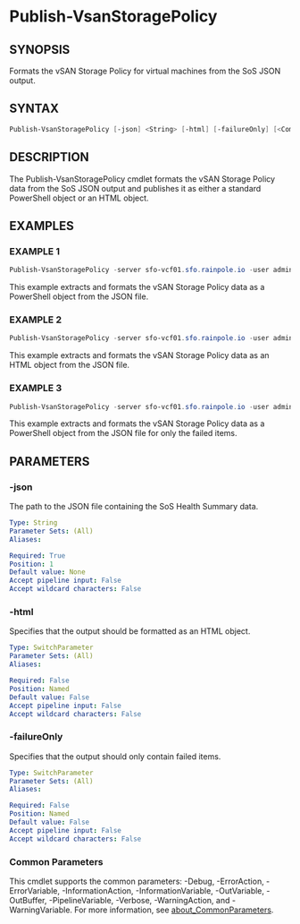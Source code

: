 # Publish-VsanStoragePolicy

## SYNOPSIS

Formats the vSAN Storage Policy for virtual machines from the SoS JSON output.

## SYNTAX

```powershell
Publish-VsanStoragePolicy [-json] <String> [-html] [-failureOnly] [<CommonParameters>]
```

## DESCRIPTION

The Publish-VsanStoragePolicy cmdlet formats the vSAN Storage Policy data from the SoS JSON output and
publishes it as either a standard PowerShell object or an HTML object.

## EXAMPLES

### EXAMPLE 1

```powershell
Publish-VsanStoragePolicy -server sfo-vcf01.sfo.rainpole.io -user admin@local -pass VMw@re1!VMw@re1!
```

This example extracts and formats the vSAN Storage Policy data as a PowerShell object from the JSON file.

### EXAMPLE 2

```powershell
Publish-VsanStoragePolicy -server sfo-vcf01.sfo.rainpole.io -user admin@local -pass VMw@re1!VMw@re1! -html
```

This example extracts and formats the vSAN Storage Policy data as an HTML object from the JSON file.

### EXAMPLE 3

```powershell
Publish-VsanStoragePolicy -server sfo-vcf01.sfo.rainpole.io -user admin@local -pass VMw@re1!VMw@re1! -failureOnly
```

This example extracts and formats the vSAN Storage Policy data as a PowerShell object from the JSON file for only the failed items.

## PARAMETERS

### -json

The path to the JSON file containing the SoS Health Summary data.

```yaml
Type: String
Parameter Sets: (All)
Aliases:

Required: True
Position: 1
Default value: None
Accept pipeline input: False
Accept wildcard characters: False
```

### -html

Specifies that the output should be formatted as an HTML object.

```yaml
Type: SwitchParameter
Parameter Sets: (All)
Aliases:

Required: False
Position: Named
Default value: False
Accept pipeline input: False
Accept wildcard characters: False
```

### -failureOnly

Specifies that the output should only contain failed items.

```yaml
Type: SwitchParameter
Parameter Sets: (All)
Aliases:

Required: False
Position: Named
Default value: False
Accept pipeline input: False
Accept wildcard characters: False
```

### Common Parameters

This cmdlet supports the common parameters: -Debug, -ErrorAction, -ErrorVariable, -InformationAction, -InformationVariable, -OutVariable, -OutBuffer, -PipelineVariable, -Verbose, -WarningAction, and -WarningVariable. For more information, see [about_CommonParameters](http://go.microsoft.com/fwlink/?LinkID=113216).
